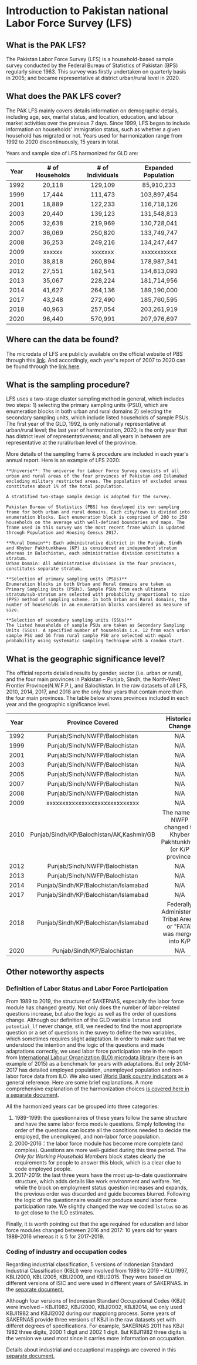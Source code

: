 # Introduction to Pakistan national Labor Force Survey (LFS)


## What is the PAK LFS?

The Pakistan Labor Force Survey (LFS) is a household-based sample survey conducted by the Federal Bureau of Statistics of Pakistan (BPS) regularly since 1963. This survey was firstly undertaken on quarterly basis in 2005; and became representative at district urban/rural level in 2020. 


## What does the PAK LFS cover?

The PAK LFS mainly covers details information on demographic details, including age, sex, marital status, and location, education, and labour market activities over the previous 7 days. Since 1999, LFS began to include information on households' immigration status, such as whether a given household has migrated or not. Years used for harmonization range from 1992 to 2020 discontinuously, 15 years in total. 

Years and sample size of LFS harmonized for GLD are: 

| **Year**	| **# of Households**	| **# of Individuals**	| **Expanded Population**	|
| :------:	| :-------:		| :-------:	 	| :-------:	 	|
| 1992  | 20,118        | 129,109      |  85,910,233  |
| 1999  | 17,444        | 111,473      |  103,897,454 |
| 2001  | 18,889        | 122,233      |  116,718,126 |
| 2003  | 20,440        | 139,123      |  131,548,813 |
| 2005  | 32,638        | 219,969      |  130,728,041 |
| 2007  | 36,069        | 250,820      |  133,749,747 |
| 2008  | 36,253        | 249,216      |  134,247,447 |
| 2009  | xxxxxx        | xxxxxxx      |  xxxxxxxxxxx |
| 2010  | 38,818        | 260,894      |  178,987,341 |
| 2012  | 27,551        | 182,541      |  134,813,093 |
| 2013  | 35,067        | 228,224      |  181,714,956 |
| 2014  | 41,627        | 264,136      |  189,190,000 |
| 2017  | 43,248        | 272,490      |  185,760,595 |
| 2018  | 40,963        | 257,054      |  203,261,919 |
| 2020  | 96,440        | 570,991      |  207,976,697 |


## Where can the data be found?

The microdata of LFS are publicly available on the official website of PBS through this [link](https://www.pbs.gov.pk/content/lfs-2010-2018-microdata). And accordingly, each year's report of 2007 to 2020 can be found through the [link here](https://www.pbs.gov.pk/content/all-reports-and-publications). 


## What is the sampling procedure?

LFS uses a two-stage cluster sampling method in general, which includes two steps: 1) selecting the primary sampling units (PSU), which are enumeration blocks in both urban and rural domains 2) selecting the secondary sampling units, which include listed households of sample PSUs. The first year of the GLD, 1992, is only nationally representative at urban/rural level; the last year of harmonization, 2020, is the only year that has district level of representativeness; and all years in between are representative at the rural/urban level of the province. 

More details of the sampling frame & procedure are included in each year's annual report. Here is an example of LFS 2020:
   
```
**Universe**: The universe for Labour Force Survey consists of all urban and rural areas of the four provinces of Pakistan and Islamabad excluding military restricted areas. The population of excluded areas constitutes about 1% of the total population.

A stratified two-stage sample design is adopted for the survey.

Pakistan Bureau of Statistics (PBS) has developed its own sampling frame for both urban and rural domains. Each city/town is divided into enumeration blocks. Each enumeration block is comprised of 200 to 250 households on the average with well-defined boundaries and maps. The frame used in this survey was the most recent frame which is updated through Population and Housing Census 2017.

**Rural Domain**: Each administrative district in the Punjab, Sindh and Khyber Pakhtunkhawa (KP) is considered an independent stratum whereas in Balochistan, each administrative division constitutes a stratum.
Urban Domain: All administrative divisions in the four provinces, constitutes separate stratum.

**Selection of primary sampling units (PSUs)**
Enumeration blocks in both Urban and Rural domains are taken as Primary Sampling Units (PSUs). Sample PSUs from each ultimate stratum/sub-stratum are selected with probability proportional to size (PPS) method of sampling scheme. In both Urban and Rural domains, the number of households in an enumeration blocks considered as measure of size.

**Selection of secondary sampling units (SSUs)**
The listed households of sample PSUs are taken as Secondary Sampling Units (SSUs). A specified number of households i.e. 12 from each urban sample PSU and 16 from rural sample PSU are selected with equal probability using systematic sampling technique with a random start.

```    
  
  
## What is the geographic significance level?

The official reports detailed results by gender, sector (i.e. urban or rural), and the four main provinces in Pakistan – Punjab, Sindh, the North-West Frontier Province(N.W.F.P.), and Balochistan. In the raw datasets of all LFS, 2010, 2014, 2017, and 2018 are the only four years that contain more than the four main provinces. The table below shows provinces included in each year and the geographic significance level.

| **Year**	| **Province Covered**	| **Historical Change**	| 
| :------:	| :-------------------: | :-------------------:	| 
| 1992  | Punjab/Sindh/NWFP/Balochistan | N/A |  
| 1999  | Punjab/Sindh/NWFP/Balochistan | N/A |  
| 2001  | Punjab/Sindh/NWFP/Balochistan | N/A | 
| 2003  | Punjab/Sindh/NWFP/Balochistan | N/A | 
| 2005  | Punjab/Sindh/NWFP/Balochistan | N/A | 
| 2007  | Punjab/Sindh/NWFP/Balochistan | N/A |
| 2008  | Punjab/Sindh/NWFP/Balochistan | N/A |  
| 2009  | xxxxxxxxxxxxxxxxxxxxxxxxxxxxx | N/A |  
| 2010  | Punjab/Sindh/KP/Balochistan/AK,Kashmir/GB | The name of NWFP changed to Khyber Pakhtunkhwa (or K/P province)|  
| 2012  | Punjab/Sindh/NWFP/Balochistan | N/A |  
| 2013  | Punjab/Sindh/NWFP/Balochistan | N/A | 
| 2014  | Punjab/Sindh/KP/Balochistan/Islamabad| N/A | 
| 2017  | Punjab/Sindh/KP/Balochistan/Islamabad| N/A | 
| 2018  | Punjab/Sindh/KP/Balochistan/Islamabad| Federally Administered Tribal Areas, or "FATA" was merged into K/P| 
| 2020  | Punjab/Sindh/KP/Balochistan   | N/A |  


## Other noteworthy aspects


### Definition of Labor Status and Labor Force Participation

From 1989 to 2019, the structure of SAKERNAS, especially the labor force module has changed greatly. Not only does the number of labor-related questions increase, but also the logic as well as the order of questions change. Although our definition of the GLD variable `lstatus` and `potential_lf` never change, still, we needed to find the most appropriate question or a set of questions in the suvey to define the two variables, which sometimes requires slight adaptation. In order to make sure that we understood the intention and the logic of the questions and made adaptations correctly, we used labor force participation rate in the report from [International Labour Organization (ILO) microdata library](https://www.ilo.org/surveyLib/index.php/catalog) ([here](utilities/IDN_2015_LFS_AUG_Report.pdf) is an example of 2015) as a benchmark for years with adaptations. But only 2014-2017 has detailed employed population, unemployed population and non-labor force data from ILO. We also used [World Bank country indicators](https://data.worldbank.org/indicator/SL.TLF.CACT.ZS?end=2020&locations=ID&start=2000) as a general reference. Here are some brief explanations. A more comprehensive explanation of the harmonization choices [is covered here in a separate document](Labor_Status_and_Labor_Force_Participation.md).    

All the harmonized years can be grouped into three categories: 

1) 1989-1999: the questionnaires of these years follow the same structure and have the same labor force module questions. Simply following the order of the questions can locate all the conditions needed to decide the employed, the unemployed, and non-labor force population. 
2) 2000-2016：the labor force module has become more complete (and complex). Questions are more well-guided during this time period. The *Only for Working Household Members* block states clearly the requirements for people to answer this block, which is a clear clue to code employed people.
3) 2017-2019: the last three years have the most up-to-date questionnaire structure, which adds details like work environment and welfare. Yet, while the block on employment status question increases and expands, the previous order was discarded and guide becomes blurred. Following the logic of the questionnaire would not produce sound labor force participation rate. We slightly changed the way we coded `lstatus` so as to get close to the ILO estimates.

Finally, it is worth pointing out that the age required for education and labor force modules changed between 2016 and 2017: 10 years old for years 1989-2016 whereas it is 5 for 2017-2019.        


### Coding of industry and occupation codes

Regarding industrial classification, 5 versions of Indonesian Standard Industrial Classification (KBLI) were involved from 1989 to 2019 – KLUI1997, KBLI2000, KBLI2005, KBLI2009, and KBLI2015. They were based on different versions of ISIC and were used in different years of SAKERNAS. in the [separate document.](Correspondence_National_International_Classifications.md) 

Although four versions of Indonesian Standard Occupational Codes (KBJI) were involved – KBJI1982, KBJI2000, KBJI2002, KBJI2014, we only used KBJI1982 and KBJI2002 during our mappiong process. Some years of SAKERNAS provide three versions of KBJI in the raw datasets yet with differet degrees of specifications. For example, SAKERNAS 2011 has KBJI 1982 three digits, 2000 1 digit and 2002 1 digit. But KBJI1982 three digits is the version we used most since it carries more information on occupation. 

Details about industrial and occuaptional mappings are covered in this [separate document.](Correspondence_National_International_Classifications.md) 
